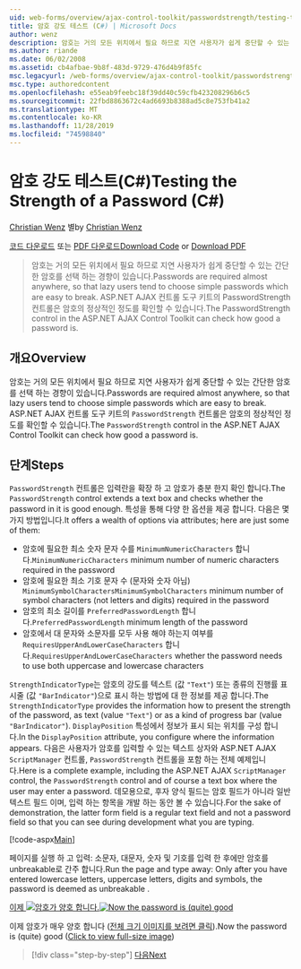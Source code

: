 ```yaml
---
uid: web-forms/overview/ajax-control-toolkit/passwordstrength/testing-the-strength-of-a-password-cs
title: 암호 강도 테스트 (C#) | Microsoft Docs
author: wenz
description: 암호는 거의 모든 위치에서 필요 하므로 지연 사용자가 쉽게 중단할 수 있는 간단한 암호를 선택 하는 경향이 있습니다. ASP의 PasswordStrength 컨트롤입니다. N ...
ms.author: riande
ms.date: 06/02/2008
ms.assetid: cb4afbae-9b8f-483d-9729-476d4b9f85fc
msc.legacyurl: /web-forms/overview/ajax-control-toolkit/passwordstrength/testing-the-strength-of-a-password-cs
msc.type: authoredcontent
ms.openlocfilehash: e55eab9feebc18f39dd40c59cfb423208296b6c5
ms.sourcegitcommit: 22fbd8863672c4ad6693b8388ad5c8e753fb41a2
ms.translationtype: MT
ms.contentlocale: ko-KR
ms.lasthandoff: 11/28/2019
ms.locfileid: "74598840"
---
```

# <a name="testing-the-strength-of-a-password-c"></a><span data-ttu-id="05493-104">암호 강도 테스트(C#)</span><span class="sxs-lookup"><span data-stu-id="05493-104">Testing the Strength of a Password (C#)</span></span>

<span data-ttu-id="05493-105">[Christian Wenz](https://github.com/wenz) 별</span><span class="sxs-lookup"><span data-stu-id="05493-105">by [Christian Wenz](https://github.com/wenz)</span></span>

<span data-ttu-id="05493-106">[코드 다운로드](https://download.microsoft.com/download/9/3/f/93f8daea-bebd-4821-833b-95205389c7d0/PasswordStrength0.cs.zip) 또는 [PDF 다운로드](https://download.microsoft.com/download/2/d/c/2dc10e34-6983-41d4-9c08-f78f5387d32b/passwordstrength0CS.pdf)</span><span class="sxs-lookup"><span data-stu-id="05493-106">[Download Code](https://download.microsoft.com/download/9/3/f/93f8daea-bebd-4821-833b-95205389c7d0/PasswordStrength0.cs.zip) or [Download PDF](https://download.microsoft.com/download/2/d/c/2dc10e34-6983-41d4-9c08-f78f5387d32b/passwordstrength0CS.pdf)</span></span>

> <span data-ttu-id="05493-107">암호는 거의 모든 위치에서 필요 하므로 지연 사용자가 쉽게 중단할 수 있는 간단한 암호를 선택 하는 경향이 있습니다.</span><span class="sxs-lookup"><span data-stu-id="05493-107">Passwords are required almost anywhere, so that lazy users tend to choose simple passwords which are easy to break.</span></span> <span data-ttu-id="05493-108">ASP.NET AJAX 컨트롤 도구 키트의 PasswordStrength 컨트롤은 암호의 정상적인 정도를 확인할 수 있습니다.</span><span class="sxs-lookup"><span data-stu-id="05493-108">The PasswordStrength control in the ASP.NET AJAX Control Toolkit can check how good a password is.</span></span>

## <a name="overview"></a><span data-ttu-id="05493-109">개요</span><span class="sxs-lookup"><span data-stu-id="05493-109">Overview</span></span>

<span data-ttu-id="05493-110">암호는 거의 모든 위치에서 필요 하므로 지연 사용자가 쉽게 중단할 수 있는 간단한 암호를 선택 하는 경향이 있습니다.</span><span class="sxs-lookup"><span data-stu-id="05493-110">Passwords are required almost anywhere, so that lazy users tend to choose simple passwords which are easy to break.</span></span> <span data-ttu-id="05493-111">ASP.NET AJAX 컨트롤 도구 키트의 `PasswordStrength` 컨트롤은 암호의 정상적인 정도를 확인할 수 있습니다.</span><span class="sxs-lookup"><span data-stu-id="05493-111">The `PasswordStrength` control in the ASP.NET AJAX Control Toolkit can check how good a password is.</span></span>

## <a name="steps"></a><span data-ttu-id="05493-112">단계</span><span class="sxs-lookup"><span data-stu-id="05493-112">Steps</span></span>

<span data-ttu-id="05493-113">`PasswordStrength` 컨트롤은 입력란을 확장 하 고 암호가 충분 한지 확인 합니다.</span><span class="sxs-lookup"><span data-stu-id="05493-113">The `PasswordStrength` control extends a text box and checks whether the password in it is good enough.</span></span> <span data-ttu-id="05493-114">특성을 통해 다양 한 옵션을 제공 합니다. 다음은 몇 가지 방법입니다.</span><span class="sxs-lookup"><span data-stu-id="05493-114">It offers a wealth of options via attributes; here are just some of them:</span></span>

- <span data-ttu-id="05493-115">암호에 필요한 최소 숫자 문자 수를 `MinimumNumericCharacters` 합니다.</span><span class="sxs-lookup"><span data-stu-id="05493-115">`MinimumNumericCharacters` minimum number of numeric characters required in the password</span></span>
- <span data-ttu-id="05493-116">암호에 필요한 최소 기호 문자 수 (문자와 숫자 아님) `MinimumSymbolCharacters`</span><span class="sxs-lookup"><span data-stu-id="05493-116">`MinimumSymbolCharacters` minimum number of symbol characters (not letters and digits) required in the password</span></span>
- <span data-ttu-id="05493-117">암호의 최소 길이를 `PreferredPasswordLength` 합니다.</span><span class="sxs-lookup"><span data-stu-id="05493-117">`PreferredPasswordLength` minimum length of the password</span></span>
- <span data-ttu-id="05493-118">암호에서 대 문자와 소문자를 모두 사용 해야 하는지 여부를 `RequiresUpperAndLowerCaseCharacters` 합니다.</span><span class="sxs-lookup"><span data-stu-id="05493-118">`RequiresUpperAndLowerCaseCharacters` whether the password needs to use both uppercase and lowercase characters</span></span>

<span data-ttu-id="05493-119">`StrengthIndicatorType`는 암호의 강도를 텍스트 (값 `"Text"`) 또는 종류의 진행률 표시줄 (값 `"BarIndicator"`)으로 표시 하는 방법에 대 한 정보를 제공 합니다.</span><span class="sxs-lookup"><span data-stu-id="05493-119">The `StrengthIndicatorType` provides the information how to present the strength of the password, as text (value `"Text"`) or as a kind of progress bar (value `"BarIndicator"`).</span></span> <span data-ttu-id="05493-120">`DisplayPosition` 특성에서 정보가 표시 되는 위치를 구성 합니다.</span><span class="sxs-lookup"><span data-stu-id="05493-120">In the `DisplayPosition` attribute, you configure where the information appears.</span></span> <span data-ttu-id="05493-121">다음은 사용자가 암호를 입력할 수 있는 텍스트 상자와 ASP.NET AJAX `ScriptManager` 컨트롤, `PasswordStrength` 컨트롤을 포함 하는 전체 예제입니다.</span><span class="sxs-lookup"><span data-stu-id="05493-121">Here is a complete example, including the ASP.NET AJAX `ScriptManager` control, the `PasswordStrength` control and of course a text box where the user may enter a password.</span></span> <span data-ttu-id="05493-122">데모용으로, 후자 양식 필드는 암호 필드가 아니라 일반 텍스트 필드 이며, 입력 하는 항목을 개발 하는 동안 볼 수 있습니다.</span><span class="sxs-lookup"><span data-stu-id="05493-122">For the sake of demonstration, the latter form field is a regular text field and not a password field so that you can see during development what you are typing.</span></span>

[!code-aspx[Main](testing-the-strength-of-a-password-cs/samples/sample1.aspx)]

<span data-ttu-id="05493-123">페이지를 실행 하 고 입력: 소문자, 대문자, 숫자 및 기호를 입력 한 후에만 암호를 unbreakable로 간주 합니다.</span><span class="sxs-lookup"><span data-stu-id="05493-123">Run the page and type away: Only after you have entered lowercase letters, uppercase letters, digits and symbols, the password is deemed as unbreakable .</span></span>

<span data-ttu-id="05493-124">[이제 ![암호가 양호 합니다.](testing-the-strength-of-a-password-cs/_static/image2.png)](testing-the-strength-of-a-password-cs/_static/image1.png)</span><span class="sxs-lookup"><span data-stu-id="05493-124">[![Now the password is (quite) good](testing-the-strength-of-a-password-cs/_static/image2.png)](testing-the-strength-of-a-password-cs/_static/image1.png)</span></span>

<span data-ttu-id="05493-125">이제 암호가 매우 양호 합니다 ([전체 크기 이미지를 보려면 클릭](testing-the-strength-of-a-password-cs/_static/image3.png)).</span><span class="sxs-lookup"><span data-stu-id="05493-125">Now the password is (quite) good ([Click to view full-size image](testing-the-strength-of-a-password-cs/_static/image3.png))</span></span>

> [!div class="step-by-step"]
> [<span data-ttu-id="05493-126">다음</span><span class="sxs-lookup"><span data-stu-id="05493-126">Next</span></span>](testing-the-strength-of-a-password-vb.md)
